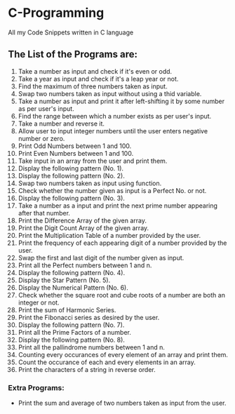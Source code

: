 # C-Programming
All my Code Snippets written in C language

## The List of the Programs are:
1. Take a number as input and check if it's even or odd.
2. Take a year as input and check if it's a leap year or not.
3. Find the maximum of three numbers taken as input.
4. Swap two numbers taken as input without using a thid variable.
5. Take a number as input and print it after left-shifting it by some number as per user's input.
6. Find the range between which a number exists as per user's input.
7. Take a number and reverse it.
8. Allow user to input integer numbers until the user enters negative number or zero.
9. Print Odd Numbers between 1 and 100.
10. Print Even Numbers between 1 and 100.
11. Take input in an array from the user and print them.
12. Display the following pattern (No. 1).
13. Display the following pattern (No. 2).
14. Swap two numbers taken as input using function.
15. Check whether the number given as input is a Perfect No. or not.
16. Display the following pattern (No. 3).
17. Take a number as a input and print the next prime number appearing after that number.
18. Print the Difference Array of the given array.
19. Print the Digit Count Array of the given array.
20. Print the Multiplication Table of a number provided by the user.
21. Print the frequency of each appearing digit of a number provided by the user.
22. Swap the first and last digit of the number given as input.
23. Print all the Perfect numbers between 1 and n.
24. Display the following pattern (No. 4).
25. Display the Star Pattern (No. 5).
26. Display the Numerical Pattern (No. 6).
27. Check whether the square root and cube roots of a number are both an integer or not.
28. Print the sum of Harmonic Series.
29. Print the Fibonacci series as desired by the user.
30. Display the following pattern (No. 7).
31. Print all the Prime Factors of a number.
32. Display the following pattern (No. 8).
33. Print all the pallindrome numbers between 1 and n.
34. Counting every occurances of every element of an array and print them.
35. Count the occurance of each and every elements in an array.
36. Print the characters of  a string in reverse order.

### Extra Programs:
- Print the sum and average of two numbers taken as input from the user.
